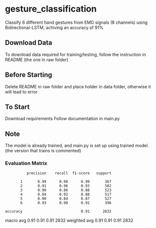 # gesture_classification
Classify 6 different hand gestures from EMG signals (8 channels) using Bidirectional-LSTM, achiving an accuracy of 91%

## Download Data
To download data required for training/testing, follow the instruction in README (the one in raw folder)

## Before Starting
Delete README in raw folder and place holder in data folder, otherwise it will lead to error

## To Start
Download requirements
Follow documentation in main.py

## Note
The model is already trained, and main.py is set up using trained model. (the version that trains is commented)


### Evaluation Matrix
              precision    recall  f1-score   support

           1       0.99      0.98      0.99       367
           2       0.91      0.96      0.93       502
           3       0.90      0.86      0.88       523
           4       0.84      0.92      0.88       517
           5       0.90      0.84      0.87       527
           6       0.93      0.90      0.91       396

    accuracy                           0.91      2832
   macro avg       0.91      0.91      0.91      2832
weighted avg       0.91      0.91      0.91      2832
